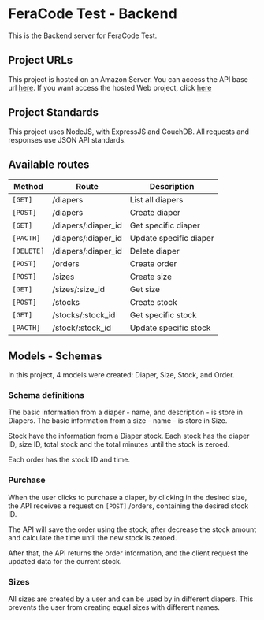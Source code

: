 
# FeraCode Test - Backend

This is the Backend server for FeraCode Test.

## Project URLs

This project is hosted on an Amazon Server.
You can access the API base url [here](http://arthurras.ddns.net/api/v1).
If you want access the hosted Web project, click [here](http://arthurras.ddns.net)


## Project Standards

This project uses NodeJS, with ExpressJS and CouchDB.
All requests and responses use JSON API standards.


## Available routes

|Method    |Route                                |Description                  |
|----------|-------------------------------------|-----------------------------|
|`[GET]`   |/diapers                             |List all diapers             |
|`[POST]`  |/diapers                             |Create diaper                |
|`[GET]`   |/diapers/:diaper_id                  |Get specific diaper          |
|`[PACTH]` |/diapers/:diaper_id                  |Update specific diaper       |
|`[DELETE]`|/diapers/:diaper_id                  |Delete diaper                |
|`[POST]`  |/orders                              |Create order                 |
|`[POST]`  |/sizes                               |Create size                  |
|`[GET]`   |/sizes/:size_id                      |Get size                     |
|`[POST]`  |/stocks                              |Create stock                 |
|`[GET]`   |/stocks/:stock_id                    |Get specific stock           |
|`[PACTH]` |/stock/:stock_id                     |Update specific stock        |


## Models - Schemas

In this project, 4 models were created: Diaper, Size, Stock, and Order.

### Schema definitions

The basic information from a diaper - name, and description - is store in Diapers. The basic information from a size - name - is store in Size.

Stock have the information from a Diaper stock. Each stock has the diaper ID, size ID, total stock and the total minutes until the stock is zeroed.

Each order has the stock ID and time.

### Purchase

When the user clicks to purchase a diaper, by clicking in the desired size, the API receives a request on `[POST]` /orders, containing the desired stock ID.

The API will save the order using the stock, after decrease the stock amount and calculate the time until the new stock is zeroed.

After that, the API returns the order information, and the client request the updated data for the current stock.

### Sizes

All sizes are created by a user and can be used by in different diapers. This prevents the user from creating equal sizes with different names.
